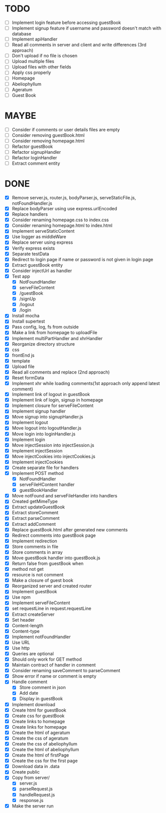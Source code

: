 # TODO
- [ ] Implement login feature before accessing guestBook
- [ ] Implement signup feature if username and password doesn't match with database
- [ ] Implement apiHandler
- [ ] Read all comments in server and client and write differences (3rd approach)
- [ ] Don't upload if no file is chosen
- [ ] Upload multiple files 
- [ ] Upload files with other fields
- [ ] Apply css properly
 - [ ] Homepage
 - [ ] Abeliophyllum
 - [ ] Ageratum
 - [ ] Guest Book

# MAYBE
- [ ] Consider if comments or user details files are empty
- [ ] Consider removing guestBook.html 
- [ ] Consider removing homepage.html
- [ ] Refactor guestBook
- [ ] Refactor signupHandler
- [ ] Refactor loginHandler
- [ ] Extract comment entity 

# DONE 
- [x] Remove server.js, router.js, bodyParser.js, serveStaticFile.js, notFoundHandler.js
- [x] Replace bodyParser using use express.urlEncoded
- [x] Replace handlers 
- [x] Consider renaming homepage.css to index.css
- [x] Consider renaming homepage.html to index.html
- [x] Implement serveStaticContent
- [x] Use logger as middleWare
- [x] Replace server using express
- [x] Verify express exists
- [x] Separate testData
- [x] Redirect to login page if name or password is not given in login page
- [x] Extract guestBook entity 
- [x] Consider injectUrl as handler
- [x] Test app
  - [x] NotFoundHandler 
  - [x] serveFileContent 
  - [x] /guestBook 
  - [x] /signUp 
  - [x] /logout 
  - [x] /login 
- [x] Install mocha
- [x] Install supertest
- [x] Pass config, log, fs from outside
- [x] Make a link from homepage to uploadFile
- [x] Implement multiPartHandler and xhrHandler
- [x] Reorganize directory structure
 - [x] css 
 - [x] frontEnd js 
 - [x] template
 - [x] Upload file
- [x] Read all comments and replace (2nd approach)
- [x] Reset formData
- [x] Implement xhr while loading comments(1st approach only append latest comment)
- [x] Implement link of logout in guestBook
- [x] Implement link of login, signup in homepage
- [x] Implement closure for serveFileContent
- [x] Implement signup handler
- [x] Move signup into signupHandler.js
- [x] Implement logout
- [x] Move logout into logoutHandler.js
- [x] Move login into loginHandler.js
- [x] Implement login
- [x] Move injectSession into injectSession.js
- [x] Implement injectSession
- [x] Move injectCookies into injectCookies.js
- [x] Implement injectCookies
- [x] Create separate file for handlers
- [x] Implement POST method
  - [x] NotFoundHandler
  - [x] serveFileHContent handler
  - [x] guestBookHandler
- [x] Move notFound and serveFileHandler into handlers
- [x] Created getMimeType
- [x] Extract updateGuestBook
- [x] Extract storeComment
- [x] Extract parseComment
- [x] Extract addComment
- [x] Replace guestBook.html after generated new comments
- [x] Redirect comments into guestBook page
- [x] Implement redirection
- [x] Store comments in file
- [x] Store comments in array
- [x] Move guestBook handler into guestBook.js
- [x] Return false from guestBook when 
 - [x] method not get
 - [x] resource is not comment
- [x] Make a closure of guest book
- [x] Reorganized server and created router
- [x] Implement guestBook
- [x] Use npm
- [x] Implement serveFileContent
- [x] set requestLine in request.requestLine 
- [x] Extract createServer
- [x] Set header
 - [x] Content-length
 - [x] Content-type
- [x] Implement notFoundHandler
- [x] Use URL 
- [x] Use http 
- [x] Queries are optional
- [x] Should only work for GET method
- [x] Maintain contract of handler in comment
- [x] Consider renaming saveComment to parseComment
- [x] Show error if name or comment is empty 
- [x] Handle comment
  - [x] Store comment in json
  - [x] Add date
  - [x] Display in guestBook
- [x] Implement download
- [x] Create html for guestBook
- [x] Create css for guestBook
- [x] Create links to homepage
- [x] Create links for homepage
- [x] Create the html of ageratum
- [x] Create the css of ageratum
- [x] Create the css of abeliophyllum
- [x] Create the html of abeliophyllum
- [x] Create the html of firstPage
- [x] Create the css for the first page
- [x] Download data in .data
- [x] Create public
- [x] Copy from server/
  - [x] server.js
  - [x] parseRequest.js 
  - [x] handleRequest.js 
  - [x] response.js
- [x] Make the server run
